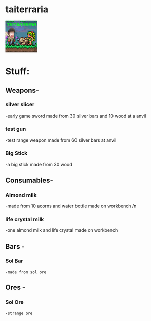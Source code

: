 # taiterraria
![Alt text](icon.png)


# Stuff:

## Weapons-
### silver slicer
-early game sword made from 30 silver bars and 10 wood at a anvil
### test gun
-test range weapon made from 60 silver bars at anvil
### Big Stick
-a big stick made from 30 wood 
## Consumables-
### Almond milk
-made from 10 acorns and water bottle made on workbench /n
### life crystal milk
-one almond milk and life crystal made on workbench

## Bars -
### Sol Bar
    -made from sol ore
## Ores -
### Sol Ore
    -strange ore 